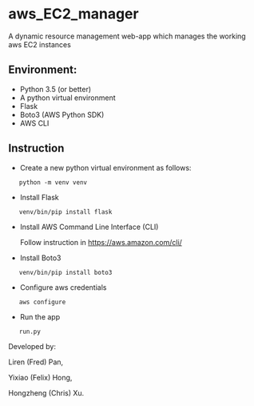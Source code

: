 # aws_EC2_manager
A dynamic resource management web-app which manages the working aws EC2 instances

## Environment:
- Python 3.5 (or better)
- A python virtual environment
- Flask
- Boto3 (AWS Python SDK)
- AWS CLI 

## Instruction


- Create a new python virtual environment as follows:
```
   python -m venv venv
```
- Install Flask
```
   venv/bin/pip install flask
````
- Install AWS Command Line Interface (CLI)

   Follow instruction in https://aws.amazon.com/cli/

- Install Boto3
```
   venv/bin/pip install boto3
```

- Configure aws credentials
```
   aws configure
```
- Run the app
```
   run.py
```

Developed by:

Liren (Fred) Pan,

Yixiao (Felix) Hong,

Hongzheng  (Chris) Xu.
